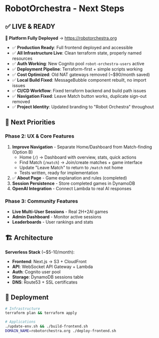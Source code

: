 # RobotOrchestra - Next Steps

## ✅ **LIVE & READY** 

**🚀 Platform Fully Deployed** → https://robotorchestra.org

- ✅ **Production Ready**: Full frontend deployed and accessible
- ✅ **All Infrastructure Live**: Clean terraform state, properly named resources
- ✅ **Auth Working**: New Cognito pool `robot-orchestra-users` active  
- ✅ **Deployment Pipeline**: Terraform-first + simple scripts working
- ✅ **Cost Optimized**: Old NAT gateways removed (~$90/month saved)
- ✅ **Local Build Fixed**: MessageBubble component rebuilt, no import issues
- ✅ **CI/CD Workflow**: Fixed terraform backend and build path issues
- ✅ **Navigation Fixed**: Leave Match button works, duplicate sign-out removed
- ✅ **Project Identity**: Updated branding to "Robot Orchestra" throughout

## 🎯 **Next Priorities**

### **Phase 2: UX & Core Features**
1. **Improve Navigation** - Separate Home/Dashboard from Match-finding (Option B)
   - Home (`/`) → Dashboard with overview, stats, quick actions
   - Find Match (`/match`) → Join/create matches + game interface  
   - Update "Leave Match" to return to `/match` not home
   - Tests written, ready for implementation
2. ✅ **About Page** - Game explanation and rules (completed)
3. **Session Persistence** - Store completed games in DynamoDB
4. **OpenAI Integration** - Connect Lambda to real AI responses

### **Phase 3: Community Features**
- **Live Multi-User Sessions** - Real 2H+2AI games
- **Admin Dashboard** - Monitor active sessions
- **Leaderboards** - User rankings and stats

## 🏗️ **Architecture**

**Serverless Stack** (~$5-10/month):
- **Frontend**: Next.js → S3 + CloudFront
- **API**: WebSocket API Gateway + Lambda  
- **Auth**: Cognito user pool
- **Storage**: DynamoDB sessions table
- **DNS**: Route53 + SSL certificates

## 🚀 **Deployment**

```bash
# Infrastructure
terraform plan && terraform apply

# Applications  
./update-env.sh && ./build-frontend.sh
DOMAIN_NAME=robotorchestra.org ./deploy-frontend.sh
```